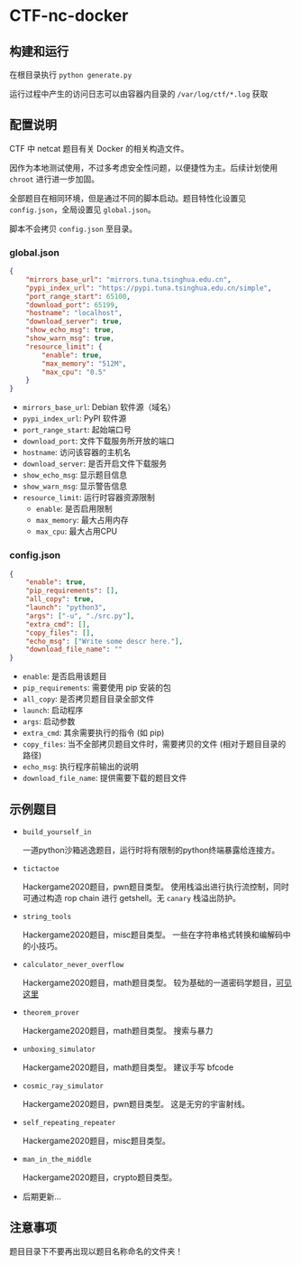 # CTF-nc-docker

## 构建和运行

在根目录执行 `python generate.py`

运行过程中产生的访问日志可以由容器内目录的 `/var/log/ctf/*.log` 获取

## 配置说明

CTF 中 netcat 题目有关 Docker 的相关构造文件。

因作为本地测试使用，不过多考虑安全性问题，以便捷性为主。后续计划使用 `chroot` 进行进一步加固。

全部题目在相同环境，但是通过不同的脚本启动。题目特性化设置见 `config.json`，全局设置见 `global.json`。

脚本不会拷贝 `config.json` 至目录。

### global.json

```json
{
    "mirrors_base_url": "mirrors.tuna.tsinghua.edu.cn",
    "pypi_index_url": "https://pypi.tuna.tsinghua.edu.cn/simple",
    "port_range_start": 65100,
    "download_port": 65199,
    "hostname": "localhost",
    "download_server": true,
    "show_echo_msg": true,
    "show_warn_msg": true,
    "resource_limit": {
        "enable": true,
        "max_memory": "512M",
        "max_cpu": "0.5"
    }
}
```

- `mirrors_base_url`: Debian 软件源（域名）
- `pypi_index_url`: PyPI 软件源
- `port_range_start`: 起始端口号
- `download_port`: 文件下载服务所开放的端口
- `hostname`: 访问该容器的主机名
- `download_server`: 是否开启文件下载服务
- `show_echo_msg`: 显示题目信息
- `show_warn_msg`: 显示警告信息
- `resource_limit`: 运行时容器资源限制
  - `enable`: 是否启用限制
  - `max_memory`: 最大占用内存
  - `max_cpu`: 最大占用CPU
### config.json

```json
{
    "enable": true,
    "pip_requirements": [],
    "all_copy": true,
    "launch": "python3",
    "args": ["-u", "./src.py"],
    "extra_cmd": [],
    "copy_files": [],
    "echo_msg": ["Write some descr here."],
    "download_file_name": ""
}
```

- `enable`: 是否启用该题目
- `pip_requirements`: 需要使用 pip 安装的包
- `all_copy`: 是否拷贝题目目录全部文件
- `launch`: 启动程序
- `args`: 启动参数
- `extra_cmd`: 其余需要执行的指令 (如 pip)
- `copy_files`: 当不全部拷贝题目文件时，需要拷贝的文件 (相对于题目目录的路径)
- `echo_msg`: 执行程序前输出的说明
- `download_file_name`: 提供需要下载的题目文件

## 示例题目

- `build_yourself_in`

  一道python沙箱逃逸题目，运行时将有限制的python终端暴露给连接方。

- `tictactoe`

  Hackergame2020题目，pwn题目类型。
  使用栈溢出进行执行流控制，同时可通过构造 rop chain 进行 getshell。无 `canary` 栈溢出防护。

- `string_tools`

  Hackergame2020题目，misc题目类型。
  一些在字符串格式转换和编解码中的小技巧。

- `calculator_never_overflow`

  Hackergame2020题目，math题目类型。
  较为基础的一道密码学题目，[可见这里](https://crypto.stackexchange.com/questions/34061/factoring-large-n-given-oracle-to-find-square-roots-modulo-n)

- `theorem_prover`

  Hackergame2020题目，math题目类型。
  搜索与暴力

- `unboxing_simulator`

  Hackergame2020题目，math题目类型。
  建议手写 bfcode

- `cosmic_ray_simulator`

  Hackergame2020题目，pwn题目类型。
  这是无穷的宇宙射线。

- `self_repeating_repeater`

  Hackergame2020题目，misc题目类型。

- `man_in_the_middle`

  Hackergame2020题目，crypto题目类型。

- 后期更新...

## 注意事项

题目目录下不要再出现以题目名称命名的文件夹！
